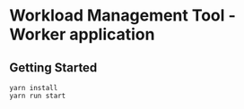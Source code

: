 # Workload Management Tool - Worker application


## Getting Started

```
yarn install
yarn run start
```
